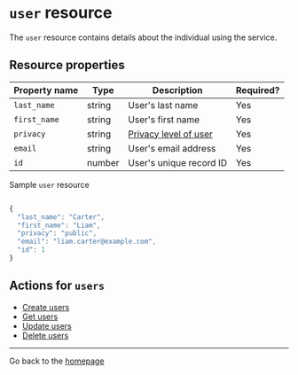 

# `user` resource

The `user` resource contains details about the individual using the service.

## Resource properties

| Property name | Type | Description | Required? |
| ------------- | ----------- | ----------- | ----------- |
| `last_name` | string | User's last name | Yes |
| `first_name` | string | User's first name | Yes |
| `privacy` | string | [Privacy level of user](https://github.com/cnjoyce1225/the-archivist/blob/9dbb03c52f3094ad080aaba5c88647ca44a9ed16/Docs/References/privacy.md) | Yes |
| `email` | string | User's email address | Yes |
| `id` | number | User's unique record ID | Yes |

Sample `user` resource

  ```js

{
    "last_name": "Carter",
    "first_name": "Liam",
    "privacy": "public",
    "email": "liam.carter@example.com",
    "id": 1
}
  ```


## Actions for `users`

* [Create users](./CRUD-topics/add-users.md)
* [Get users](./CRUD-topics/get-users.md)
* [Update users](./CRUD-topics/update-users.md)
* [Delete users](./CRUD-topics/delete-users.md)

---
Go back to the [homepage](https://cnjoyce1225.github.io/the-archivist/)
